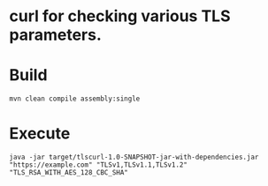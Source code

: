 # curl for checking various TLS parameters.

# Build

```
mvn clean compile assembly:single
```

# Execute

```
java -jar target/tlscurl-1.0-SNAPSHOT-jar-with-dependencies.jar "https://example.com" "TLSv1,TLSv1.1,TLSv1.2" "TLS_RSA_WITH_AES_128_CBC_SHA"
```
